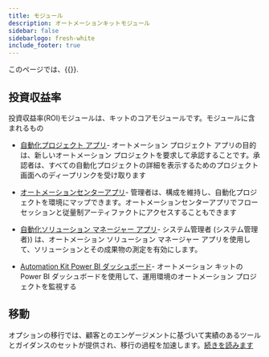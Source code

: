 ```yaml
---
title: モジュール
description: オートメーションキットモジュール
sidebar: false
sidebarlogo: fresh-white
include_footer: true
---
```

このページでは、{{<product-name>}}.

## 投資収益率

投資収益率(ROI)モジュールは、キットのコアモジュールです。モジュールに含まれるもの

- [自動化プロジェクト アプリ](https://learn.microsoft.com/power-automate/guidance/automation-kit/use-automation-kit#automation-project-app)- オートメーション プロジェクト アプリの目的は、新しいオートメーション プロジェクトを要求して承認することです。承認者は、すべての自動化プロジェクトの詳細を表示するためのプロジェクト画面へのディープリンクを受け取ります

- [オートメーションセンターアプリ](https://learn.microsoft.com/power-automate/guidance/automation-kit/use-automation-kit#automation-center-app)- 管理者は、構成を維持し、自動化プロジェクトを環境にマップできます。オートメーションセンターアプリでフローセッションと従量制アーティファクトにアクセスすることもできます

- [自動化ソリューション マネージャー アプリ](https://learn.microsoft.com/power-automate/guidance/automation-kit/use-automation-kit#automation-solution-manager-app)- システム管理者 (システム管理者)) は、オートメーション ソリューション マネージャー アプリを使用して、ソリューションとその成果物の測定を有効にします。

- [Automation Kit Power BI ダッシュボード](https://learn.microsoft.com/power-automate/guidance/automation-kit/use-automation-kit#automation-kit-power-bi-dashboard)- オートメーション キットの Power BI ダッシュボードを使用して、運用環境のオートメーション プロジェクトを監視する

## 移動

オプションの移行では、顧客とのエンゲージメントに基づいて実績のあるツールとガイダンスのセットが提供され、移行の過程を加速します。[続きを読みます](/ja/migration)
